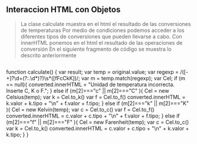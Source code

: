 ## Interaccion HTML con Objetos


> La clase calculate muestra en el html el resultado de las conversiones de temperaturas
> Por medio de condiciones podemos acceder a los diferentes tipos de conversiones que pueden llevarse a cabo.
> Con innerHTML ponemos en el html el resultado de las operaciones de conversión
> En el siguiente fragmento de código se muestra lo descrito anteriormente

> ```javascript
 function calculate() {
    var result;
    var temp = original.value;
    var regexp = /([-+]?\d+(?:\.\d*)?)\s*([fFcCkK])/;
    var m = temp.match(regexp);
    var Cel;
    if (m == null){
      converted.innerHTML = "Unidad de temperatura incorrecta. Inserte C, K o F.";
    }
    else if (m[2]==="c" || m[2]==="C" ){
      Cel = new Celsius(temp);
      var k = Cel.to_k()
      var f = Cel.to_f()
      converted.innerHTML = k.valor + k.tipo + "\n" + f.valor + f.tipo;
    }
    else if (m[2]==="k" || m[2]==="K" ){
      Cel = new Kelvin(temp);
      var c = Cel.to_c()
      var f = Cel.to_f()
      converted.innerHTML = c.valor + c.tipo + "\n" + f.valor + f.tipo;
    }
    else if (m[2]==="f" || m[2]==="F" ){
      Cel = new Farenheit(temp);
      var c = Cel.to_c()
      var k = Cel.to_k()
      converted.innerHTML = c.valor + c.tipo + "\n" + k.valor + k.tipo;
    }
  }
```